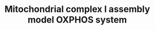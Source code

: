 ---
annotations:
- id: PW:0001059
  parent: classic metabolic pathway
  type: Pathway Ontology
  value: oxidative phosphorylation pathway
- id: PW:0000034
  parent: classic metabolic pathway
  type: Pathway Ontology
  value: electron transport chain pathway
authors:
- DeSl
- Egonw
- Eweitz
citedin:
- link: PMC9316482
  title: A Pilot Mitochondrial Genome-Wide Association on Migraine Among Saudi Arabians
    (2022)
- link: PMC8751594
  title: DNA methylation of ARHGAP30 is negatively associated with ARHGAP30 expression
    in lung adenocarcinoma, which reduces tumor immunity and is detrimental to patient
    survival (2021)
- link: PMC8427577
  title: Extensive alternative splicing triggered by mitonuclear mismatch in naturally
    introgressed Rhinolophus bats (2021)
communities:
- MetaKids
description: 'This pathway shows how all 45 different subunits are assembled into
  complex 1 (relevant for the electron transport chain, also known as OXPHOS system),
  which chaperones (visualized with a small circle and a "C'') and which post-translational
  modifications (a dimethylation on NDUFS2 and hydroxylation on NDUFS7, both in the
  Q-module) are needed for this assembly. Most of the steps involved in this intricate
  process have been described in separate literature references, which have been combined
  in a review by Alba Signes and Erika Fernandez-Vizarra[https://doi.org/10.1042/EBC20170098].
  If possible (based on the size of the protein in KD and available protein structures
  in Uniprot), the color of the protein structure drawings have been matched to the
  annotated protein DataNodes. Abbreviations: IM, inner membrane; IMS, intermembrane
  space.'
last-edited: 2024-07-28
ndex: b165b9a9-8b6a-11eb-9e72-0ac135e8bacf
organisms:
- Homo sapiens
redirect_from:
- /index.php/Pathway:WP4324
- /instance/WP4324
- /instance/WP4324_r134817
revision: r134817
schema-jsonld:
- '@context': https://schema.org/
  '@id': https://wikipathways.github.io/pathways/WP4324.html
  '@type': Dataset
  creator:
    '@type': Organization
    name: WikiPathways
  description: 'This pathway shows how all 45 different subunits are assembled into
    complex 1 (relevant for the electron transport chain, also known as OXPHOS system),
    which chaperones (visualized with a small circle and a "C'') and which post-translational
    modifications (a dimethylation on NDUFS2 and hydroxylation on NDUFS7, both in
    the Q-module) are needed for this assembly. Most of the steps involved in this
    intricate process have been described in separate literature references, which
    have been combined in a review by Alba Signes and Erika Fernandez-Vizarra[https://doi.org/10.1042/EBC20170098].
    If possible (based on the size of the protein in KD and available protein structures
    in Uniprot), the color of the protein structure drawings have been matched to
    the annotated protein DataNodes. Abbreviations: IM, inner membrane; IMS, intermembrane
    space.'
  keywords:
  - ACAD9
  - ATP5SL
  - COA1
  - DMAC1
  - ECSIT
  - FOXRED1
  - MT-ND1
  - MT-ND3
  - MT-ND4
  - MT-ND4L
  - MT-ND5
  - MT-ND6
  - MTND2
  - NDUFA1
  - NDUFA10
  - NDUFA12
  - NDUFA13
  - NDUFA2
  - NDUFA3
  - NDUFA5
  - NDUFA6
  - NDUFA7
  - NDUFA8
  - NDUFAB1
  - NDUFAF1
  - NDUFAF2
  - NDUFAF3
  - NDUFAF4
  - NDUFAF5
  - NDUFAF6
  - NDUFAF7
  - NDUFB1
  - NDUFB10
  - NDUFB11
  - NDUFB2
  - NDUFB3
  - NDUFB4
  - NDUFB5
  - NDUFB6
  - NDUFB7
  - NDUFB8
  - NDUFB9
  - NDUFC1
  - NDUFC2
  - NDUFS1
  - NDUFS2
  - NDUFS3
  - NDUFS4
  - NDUFS5
  - NDUFS6
  - NDUFS7
  - NDUFS8
  - NDUFV1
  - NDUFV2
  - NDUFV3
  - NUBPL
  - TIMMDC1
  - TMEM126B
  - TMEM186
  - TMEM70
  - '[4Fe-4A]clusters'
  license: CC0
  name: Mitochondrial complex I assembly model OXPHOS system
seo: CreativeWork
title: Mitochondrial complex I assembly model OXPHOS system
wpid: WP4324
---